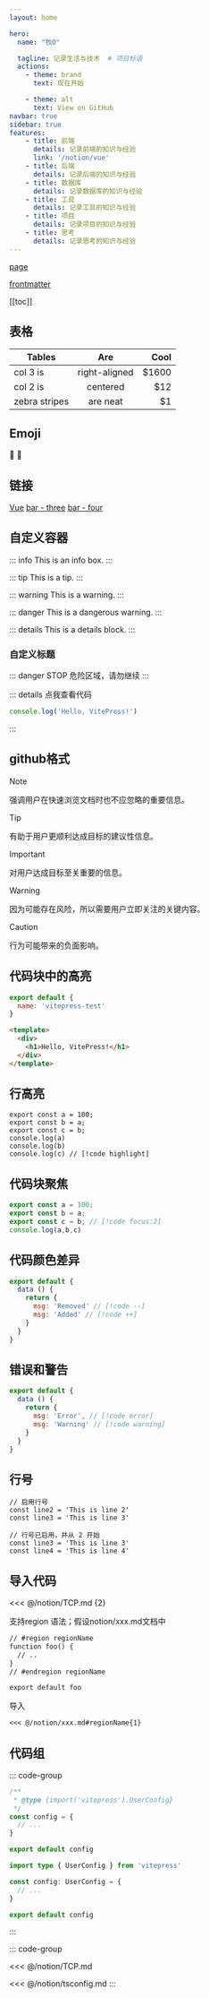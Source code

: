 ```yaml
---
layout: home

hero:
  name: "牧O"

  tagline: 记录生活与技术  # 项目标语
  actions:
    - theme: brand
      text: 现在开始

    - theme: alt
      text: View on GitHub
navbar: true
sidebar: true
features:
    - title: 前端
      details: 记录前端的知识与经验
      link: '/notion/vue'
    - title: 后端
      details: 记录后端的知识与经验
    - title: 数据库
      details: 记录数据库的知识与经验
    - title: 工具
      details: 记录工具的知识与经验
    - title: 项目
      details: 记录项目的知识与经验
    - title: 思考
      details: 记录思考的知识与经验
---
```


[page](./page.md)

[frontmatter](./frontmatter.md)
<!-- 目录 -->
[[toc]]


## 表格

| Tables        |      Are      |  Cool |
| ------------- | :-----------: | ----: |
| col 3 is      | right-aligned | $1600 |
| col 2 is      |   centered    |   $12 |
| zebra stripes |   are neat    |    $1 |

## Emoji
:tada: :100:

## 链接
[Vue](./notion/vue) <!-- 可以省略扩展名 -->
[bar - three](../bar/three.md) <!-- 可以添加 .md -->
[bar - four](../bar/four.html) <!-- 或者可以添加 .html -->

## 自定义容器
::: info
This is an info box.
:::

::: tip
This is a tip.
:::

::: warning
This is a warning.
:::

::: danger
This is a dangerous warning.
:::

::: details
This is a details block.
:::

### 自定义标题
::: danger STOP
危险区域，请勿继续
:::

::: details 点我查看代码
```js
console.log('Hello, VitePress!')
```
:::

## github格式
> [!NOTE]
> 强调用户在快速浏览文档时也不应忽略的重要信息。

> [!TIP]
> 有助于用户更顺利达成目标的建议性信息。

> [!IMPORTANT]
> 对用户达成目标至关重要的信息。

> [!WARNING]
> 因为可能存在风险，所以需要用户立即关注的关键内容。

> [!CAUTION]
> 行为可能带来的负面影响。

## 代码块中的高亮
```javascript
export default {
  name: 'vitepress-test'
}
```

```html
<template>
  <div>
    <h1>Hello, VitePress!</h1>
  </div>
</template>
```
## 行高亮
```javascript{1-2,4}
export const a = 100;
export const b = a;
export const c = b;
console.log(a)
console.log(b)
console.log(c) // [!code highlight]
```

## 代码块聚焦
```javascript
export const a = 100;
export const b = a;
export const c = b; // [!code focus:2]
console.log(a,b,c)
```

## 代码颜色差异
```js
export default {
  data () {
    return {
      msg: 'Removed' // [!code --]
      msg: 'Added' // [!code ++]
    }
  }
}
```

## 错误和警告
```js
export default {
  data () {
    return {
      msg: 'Error', // [!code error]
      msg: 'Warning' // [!code warning]
    }
  }
}
```

## 行号

```ts:line-numbers {1}
// 启用行号
const line2 = 'This is line 2'
const line3 = 'This is line 3'
```

```ts:line-numbers=2 {1}
// 行号已启用，并从 2 开始
const line3 = 'This is line 3'
const line4 = 'This is line 4'
```

## 导入代码
<<< @/notion/TCP.md {2}

支持region 语法；假设notion/xxx.md文档中
```md
// #region regionName
function foo() {
  // ..
}
// #endregion regionName

export default foo
```
导入
```md
<<< @/notion/xxx.md#regionName{1}
```

## 代码组
::: code-group

```js [config.js]
/**
 * @type {import('vitepress').UserConfig}
 */
const config = {
  // ...
}

export default config
```

```ts [config.ts]
import type { UserConfig } from 'vitepress'

const config: UserConfig = {
  // ...
}

export default config
```

:::

::: code-group

<<< @/notion/TCP.md

<<< @/notion/tsconfig.md
:::